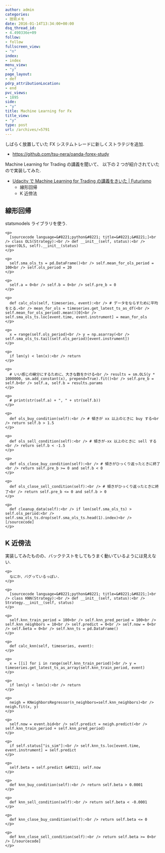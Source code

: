 ```yaml
---
author: admin
categories:
- 技術メモ
date: 2016-01-14T13:34:00+00:00
dsq_thread_id:
- 4.490336e+09
follow:
- follow
fullscreen_view:
- "n"
index:
- index
menu_view:
- "y"
page_layout:
- def
pdrp_attributionLocation:
- end
pvc_views:
- 1895
side:
- "y"
title: Machine Learning for Fx
title_view:
- "y"
type: post
url: /archives/=5791
---
```


しばらく放置していた FX システムトレードに新しくストラテジを追加. 

<ul class="org-ul">
  <li>
    <a href="https://github.com/tsu-nera/oanda-forex-study">https://github.com/tsu-nera/oanda-forex-study</a>
  </li>
</ul>

Machine Learning for Trading の講義を聞いて、 以下の 2 つが紹介されていたので実装してみた. 

<ul class="org-ul">
  <li>
    <a href="https://futurismo.biz/archives/5636">Udacity で Machine Learning for Trading の講義をきいた | Futurismo</a> <ul class="org-ul">
      <li>
        線形回帰
      </li>
      <li>
        K 近傍法
      </li>
    </ul>
  </li>
</ul>

<div id="outline-container-orgheadline1" class="outline-2">
  <h2 id="orgheadline1">
    線形回帰
  </h2>
  
  <div class="outline-text-2" id="text-orgheadline1">
    <p>
      statsmodels ライブラリを使う.
    </p>
    
    <p>
      [sourcecode language=&#8221;python&#8221; title=&#8221;&#8221;]<br /> class OLS(Strategy):<br /> def __init__(self, status):<br /> super(OLS, self).__init__(status)
    </p>
    
    <p>
      self.sma_ols_ts = pd.DataFrame()<br /> self.mean_for_ols_period = 100<br /> self.ols_period = 20
    </p>
    
    <p>
      self.a = 0<br /> self.b = 0<br /> self.pre_b = 0
    </p>
    
    <p>
      def calc_ols(self, timeseries, event):<br /> # データをならすために平均をとる.<br /> mean_for_ols = timeseries.get_latest_ts_as_df(<br /> self.mean_for_ols_period).mean()[0]<br /> self.sma_ols_ts.loc[event.time, event.instrument] = mean_for_ols
    </p>
    
    <p>
      x = range(self.ols_period)<br /> y = np.asarray(<br /> self.sma_ols_ts.tail(self.ols_period)[event.instrument])
    </p>
    
    <p>
      if len(y) < len(x):<br /> return
    </p>
    
    <p>
      # いい感じの線分にするために、大きな数をかける<br /> results = sm.OLS(y * 1000000, sm.add_constant(x), prepend=True).fit()<br /> self.pre_b = self.b<br /> self.a, self.b = results.params
    </p>
    
    <p>
      # print(str(self.a) + ", " + str(self.b))
    </p>
    
    <p>
      def ols_buy_condition(self):<br /> # 傾きが xx 以上のときに buy する<br /> return self.b > 1.5
    </p>
    
    <p>
      def ols_sell_condition(self):<br /> # 傾きが-xx 以上のときに sell する<br /> return self.b < -1.5
    </p>
    
    <p>
      def ols_close_buy_condition(self):<br /> # 傾きがひっくり返ったときに終了<br /> return self.pre_b >= 0 and self.b < 0
    </p>
    
    <p>
      def ols_close_sell_condition(self):<br /> # 傾きがひっくり返ったときに終了<br /> return self.pre_b <= 0 and self.b > 0
    </p>
    
    <p>
      def cleanup_data(self):<br /> if len(self.sma_ols_ts) > self.ols_period:<br /> self.sma_ols_ts.drop(self.sma_ols_ts.head(1).index)<br /> [/sourcecode]
    </p>
  </div>
</div>

<div id="outline-container-orgheadline2" class="outline-2">
  <h2 id="orgheadline2">
    K 近傍法
  </h2>
  
  <div class="outline-text-2" id="text-orgheadline2">
    <p>
      実装してみたものの、バックテストをしてもうまく動いているようには見えない.
    </p>
    
    <p>
      なにか、バグっているっぽい.
    </p>
    
    <p>
      [sourcecode language=&#8221;python&#8221; title=&#8221;&#8221;]<br /> class KNN(Strategy):<br /> def __init__(self, status):<br /> Strategy.__init__(self, status)
    </p>
    
    <p>
      self.knn_train_period = 100<br /> self.knn_pred_period = 100<br /> self.knn_neighbors = 10<br /> self.predict = 0<br /> self.now = 0<br /> self.beta = 0<br /> self.knn_ts = pd.DataFrame()
    </p>
    
    <p>
      def calc_knn(self, timeseries, event):
    </p>
    
    <p>
      x = [[i] for i in range(self.knn_train_period)]<br /> y = timeseries.get_latest_ts_as_array(self.knn_train_period, event)
    </p>
    
    <p>
      if len(y) < len(x):<br /> return
    </p>
    
    <p>
      neigh = KNeighborsRegressor(n_neighbors=self.knn_neighbors)<br /> neigh.fit(x, y)
    </p>
    
    <p>
      self.now = event.bid<br /> self.predict = neigh.predict(<br /> self.knn_train_period + self.knn_pred_period)
    </p>
    
    <p>
      if self.status["is_sim"]:<br /> self.knn_ts.loc[event.time, event.instrument] = self.predict
    </p>
    
    <p>
      self.beta = self.predict &#8211; self.now
    </p>
    
    <p>
      def knn_buy_condition(self):<br /> return self.beta > 0.0001
    </p>
    
    <p>
      def knn_sell_condition(self):<br /> return self.beta < -0.0001
    </p>
    
    <p>
      def knn_close_buy_condition(self):<br /> return self.beta <= 0
    </p>
    
    <p>
      def knn_close_sell_condition(self):<br /> return self.beta >= 0<br /> [/sourcecode]
    </p>
  </div>
</div>